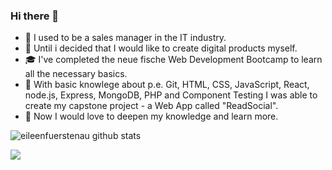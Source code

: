 ### Hi there 👋

-  :briefcase: I used to be a sales manager in the IT industry. 
- 🌱 Until i decided that I would like to create digital products myself. 
- :mortar_board: I've completed the neue fische Web Development Bootcamp to learn all the necessary basics.
- :tada: With basic knowlege about p.e. Git, HTML, CSS, JavaScript, React, node.js, Express, MongoDB, PHP and Component Testing I was able to create my capstone project - a Web App called "ReadSocial".
- 💬 Now I would love to deepen my knowledge and learn more. 

![eileenfuerstenau github stats](https://github-readme-stats.vercel.app/api?username=eileenfuerstenau&show_icons=true&hide_border=true)

<a href="https://github.com/eileenfuerstenau/capstone">
  <img src="https://github-readme-stats.vercel.app/api/pin/?username=eileenfuerstenau&repo=capstone" />
</a>
